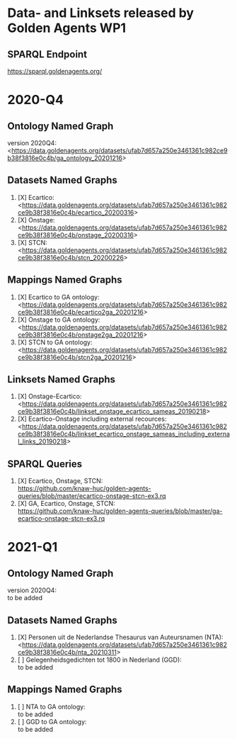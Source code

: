 # Data- and Linksets released by Golden Agents WP1


## SPARQL Endpoint
<https://sparql.goldenagents.org/>

# 2020-Q4 

## Ontology Named Graph

version 2020Q4: </br> <<https://data.goldenagents.org/datasets/ufab7d657a250e3461361c982ce9b38f3816e0c4b/ga_ontology_20201216>>

## Datasets Named Graphs

1. [X] Ecartico: </br> <<https://data.goldenagents.org/datasets/ufab7d657a250e3461361c982ce9b38f3816e0c4b/ecartico_20200316>>
2. [X] Onstage: </br> <<https://data.goldenagents.org/datasets/ufab7d657a250e3461361c982ce9b38f3816e0c4b/onstage_20200316>>
3. [X] STCN: </br> <<https://data.goldenagents.org/datasets/ufab7d657a250e3461361c982ce9b38f3816e0c4b/stcn_20200226>>

## Mappings Named Graphs

1. [X] Ecartico to GA ontology: </br> <<https://data.goldenagents.org/datasets/ufab7d657a250e3461361c982ce9b38f3816e0c4b/ecartico2ga_20201216>>
2. [X] Onstage to GA ontology: </br> <<https://data.goldenagents.org/datasets/ufab7d657a250e3461361c982ce9b38f3816e0c4b/onstage2ga_20201216>>
3. [X] STCN to GA ontology: </br> <<https://data.goldenagents.org/datasets/ufab7d657a250e3461361c982ce9b38f3816e0c4b/stcn2ga_20201216>>

## Linksets Named Graphs

1. [X] Onstage-Ecartico: </br> <<https://data.goldenagents.org/datasets/ufab7d657a250e3461361c982ce9b38f3816e0c4b/linkset_onstage_ecartico_sameas_20190218>>
2. [X] Ecartico-Onstage including external recources: </br> <<https://data.goldenagents.org/datasets/ufab7d657a250e3461361c982ce9b38f3816e0c4b/linkset_ecartico_onstage_sameas_including_external_links_20190218>>

## SPARQL Queries 

1. [X] Ecartico, Onstage, STCN: </br> <https://github.com/knaw-huc/golden-agents-queries/blob/master/ecartico-onstage-stcn-ex3.rq>
2. [X] GA, Ecartico, Onstage, STCN: </br> <https://github.com/knaw-huc/golden-agents-queries/blob/master/ga-ecartico-onstage-stcn-ex3.rq>

# 2021-Q1

## Ontology Named Graph

version 2020Q4: </br> to be added

## Datasets Named Graphs

1. [X] Personen uit de Nederlandse Thesaurus van Auteursnamen (NTA): </br> <<https://data.goldenagents.org/datasets/ufab7d657a250e3461361c982ce9b38f3816e0c4b/nta_20210311>>
2. [ ] Gelegenheidsgedichten tot 1800 in Nederland (GGD): </br> to be added

## Mappings Named Graphs

1. [ ] NTA to GA ontology: </br> to be added
2. [ ] GGD to GA ontology: </br> to be added
